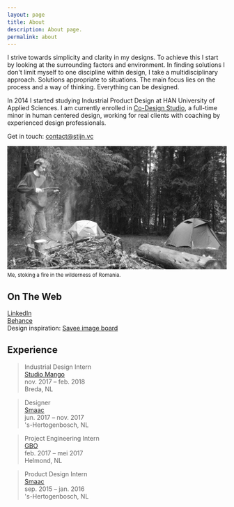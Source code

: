 ```yaml
---
layout: page
title: About
description: About page.
permalink: about
---
```

I strive towards simplicity and clarity in my designs. To achieve this I start by looking at the surrounding factors and environment. In finding solutions I don't limit myself to one discipline within design, I take a multidisciplinary approach. Solutions appropriate to situations. The main focus lies on the process and a way of thinking. Everything can be designed.

In 2014 I started studying Industrial Product Design at HAN University of
Applied Sciences. I am currently enrolled in [Co-Design Studio](http://codesignstudio.strikingly.com/), a
full-time minor in human centered design, working for real clients with
coaching by experienced design professionals.

Get in touch: [contact@stijn.vc](mailto:contact@stijn.vc)


<div class="profile-img-container"><p class="img"><img src="/img/profile.jpg" alt="foto of stijn" class="fade fade-in"> <small>Me, stoking a fire in the wilderness of Romania.</small></p></div>

## On The Web

[LinkedIn](https://www.linkedin.com/in/stijnvancuijk/)<br>
[Behance](https://www.behance.net/stijnvc)<br>
Design inspiration: [Savee image board](https://savee.it/you/)

## Experience

>Industrial Design Intern<br>
>[Studio Mango](https://studiomango.nl/)<br>
>nov. 2017 – feb. 2018<br>
>Breda, NL

>Designer<br>
>[Smaac](https://smaac.nl/)<br>
>jun. 2017 – nov. 2017<br>
>'s-Hertogenbosch, NL

>Project Engineering Intern<br>
>[GBO](https://gbo.eu/)<br>
>feb. 2017 – mei 2017<br>
>Helmond, NL

>Product Design Intern<br>
>[Smaac](https://smaac.nl/)<br>
>sep. 2015 – jan. 2016<br>
>'s-Hertogenbosch, NL

<link rel="stylesheet" href="/css/style-inv.min.css">
<style>
a.about {
  position: relative;
  text-shadow: -1px -1px 0 #000, 1px -1px 0 #000, -1px 1px 0 #000, 1px 1px 0 #000;
  background: -webkit-linear-gradient(#fff, #fff);
  background: -moz-linear-gradient(#fff, #fff);
  background: -o-linear-gradient(#fff, #fff);
  background: -ms-linear-gradient(#fff, #fff);
  background: linear-gradient(#fff, #fff);
  -webkit-background-size: 1px 1px;
  -moz-background-size: 1px 1px;
  background-size: 1px 1px;
  background-repeat: repeat-x;
  background-size: 1px 1px;
  background-position: 0 89%;
}
</style>
